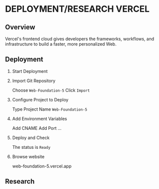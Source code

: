 # DEPLOYMENT/RESEARCH VERCEL 

## Overview

Vercel's frontend cloud gives developers the frameworks, workflows, and infrastructure to build a faster, more personalized Web.

## Deployment

1. Start Deployment

2. Import Git Repository

    Choose `Web-Foundation-5` Click `Import`

3. Configure Project to Deploy

    Type Project Name `Web-Foundation-5`

4. Add Environment Variables

    Add CNAME
    Add Port
    ...

5. Deploy and Check

    The status is `Ready`

6. Browse website

    web-foundation-5.vercel.app

## Research

